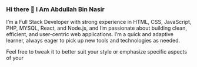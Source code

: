 ### Hi there 👋 I Am Abdullah Bin Nasir 
I’m a Full Stack Developer with strong experience in HTML, CSS, JavaScript, PHP, MYSQL, React, and Node.js, and I’m passionate about building clean, efficient, and user-centric web applications. I’m a quick and adaptive learner, always eager to pick up new tools and technologies as needed.

Feel free to tweak it to better suit your style or emphasize specific aspects of your 

<!--
**AbdullahBinNasir/AbdullahBinNasir** is a ✨ _special_ ✨ repository because its `README.md` (this file) appears on your GitHub profile.

Here are some ideas to get you started:

- 🔭 I’m currently working on Java Script
- 🌱 I’m currently learning Mern Stack
- 👯 I’m looking to collaborate on Open Source
- 🤔 I’m looking for help with ...
- 💬 Ask me about ...
- 📫 How to reach me: a.dshamsi2207@gmail.com
- 😄 Pronouns: ...
- ⚡ Fun fact: ...
-->
